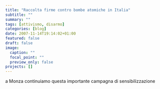 ```yaml
---
title: "Raccolta firme contro bombe atomiche in Italia"
subtitle: ""
summary: ""
tags: [attivismo, disarmo]
categories: [blog]
date: 2007-11-14T19:14:02+01:00
featured: false
draft: false
image:
  caption: ""
  focal_point: ""
  preview_only: false
projects: []
---
```


a Monza continuiamo questa importante campagna di sensibilizzazione

